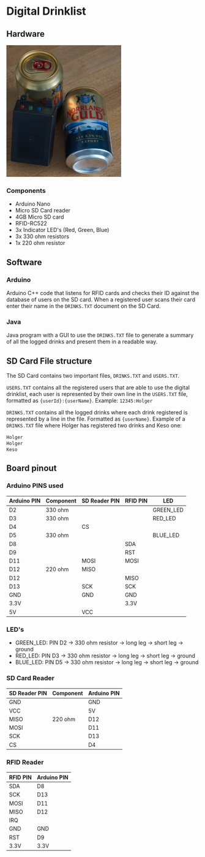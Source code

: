 # Digital Drinklist

## Hardware

<img src="./assets/DSC02176.jpg" alt="Image of hardware" width="300"/>

### Components

* Arduino Nano
* Micro SD Card reader
* 4GB Micro SD card
* RFID-RC522
* 3x Indicator LED's (Red, Green, Blue)
* 3x 330 ohm resistors
* 1x 220 ohm resistor

## Software

### Arduino

Arduino C++ code that listens for RFID cards and checks their ID against
the database of users on the SD card. When a registered user scans their card
enter their name in the `DRINKS.TXT` document on the SD Card.

### Java

Java program with a GUI to use the `DRINKS.TXT` file to generate a summary of
all the logged drinks and present them in a readable way.

## SD Card File structure

The SD Card contains two important files, `DRINKS.TXT` and `USERS.TXT`.

`USERS.TXT` contains all the registered users that are able to use the digital
drinklist, each user is represented by their own line in the `USERS.TXT` file,
formatted as `{userId}:{userName}`. Example: `12345:Holger`

`DRINKS.TXT` contains all the logged drinks where each drink registered is
represented by a line in the file. Formatted as `{userName}`. Example of
a `DRINKS.TXT` file where Holger has registered two drinks and Keso one:

```
Holger
Holger
Keso
```

## Board pinout

### Arduino PINS used

| Arduino PIN | Component | SD Reader PIN | RFID PIN | LED        |
| ----------- | --------- | ------------- | -------- | ---------- |
| D2          | 330 ohm   |               |          | GREEN\_LED |
| D3          | 330 ohm   |               |          | RED\_LED   |
| D4          |           | CS            |          |            |
| D5          | 330 ohm   |               |          | BLUE\_LED  |
| D8          |           |               | SDA      |            |
| D9          |           |               | RST      |            |
| D11         |           | MOSI          | MOSI     |            |
| D12         | 220 ohm   | MISO          |          |            |
| D12         |           |               | MISO     |            |
| D13         |           | SCK           | SCK      |            |
| GND         |           | GND           | GND      |            |
| 3.3V        |           |               | 3.3V     |            |
| 5V          |           | VCC           |          |            |

### LED's

* GREEN\_LED: PIN D2 -> 330 ohm resistor -> long leg -> short leg -> ground
* RED\_LED: PIN D3 -> 330 ohm resistor -> long leg -> short leg -> ground
* BLUE\_LED: PIN D5 -> 330 ohm resistor -> long leg -> short leg -> ground

### SD Card Reader

| SD Reader PIN | Component | Arduino PIN |
| ------------- | --------- | ----------- |
| GND           |           | GND         |
| VCC           |           | 5V          |
| MISO          | 220 ohm   | D12         |
| MOSI          |           | D11         |
| SCK           |           | D13         |
| CS            |           | D4          |

### RFID Reader

| RFID PIN | Arduino PIN |
| -------- | ----------- |
| SDA      | D8          |
| SCK      | D13         |
| MOSI     | D11         |
| MISO     | D12         |
| IRQ      |             |
| GND      | GND         |
| RST      | D9          |
| 3.3V     | 3.3V        |
